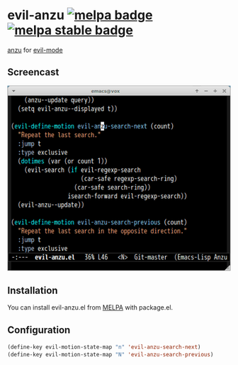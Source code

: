 # evil-anzu [![melpa badge][melpa-badge]][melpa-link] [![melpa stable badge][melpa-stable-badge]][melpa-stable-link]

[anzu](https://github.com/syohex/emacs-anzu) for [evil-mode](https://gitorious.org/evil)


## Screencast

![evil-anzu](image/evil-anzu.gif)

## Installation

You can install evil-anzu.el from [MELPA](http://melpa.org) with package.el.

## Configuration

```lisp
(define-key evil-motion-state-map "n" 'evil-anzu-search-next)
(define-key evil-motion-state-map "N" 'evil-anzu-search-previous)
```

[melpa-link]: http://melpa.org/#/evil-anzu
[melpa-stable-link]: http://melpa.org/#/evil-anzu
[melpa-badge]: http://melpa.org/packages/evil-anzu-badge.svg
[melpa-stable-badge]: http://stable.melpa.org/packages/evil-anzu-badge.svg
